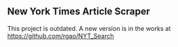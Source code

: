 ## New York Times Article Scraper

This project is outdated. A new version is in the works at https://github.com/rgao/NYT_Search
